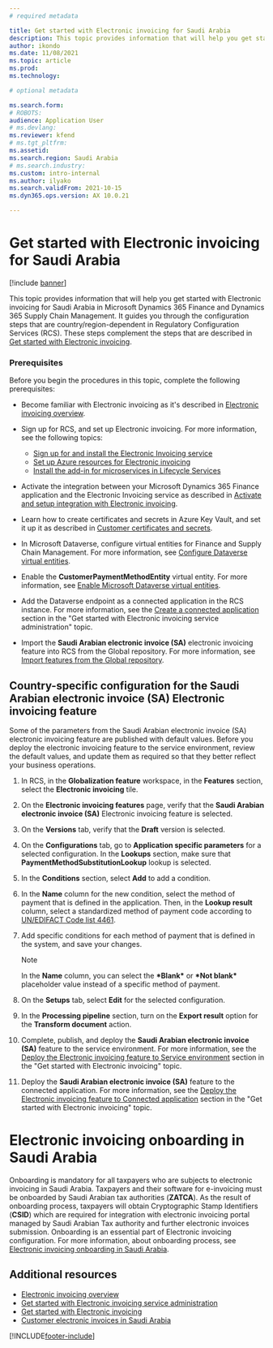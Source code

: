 ```yaml
---
# required metadata

title: Get started with Electronic invoicing for Saudi Arabia
description: This topic provides information that will help you get started with Electronic invoicing for Saudi Arabia.
author: ikondo
ms.date: 11/08/2021
ms.topic: article
ms.prod: 
ms.technology: 

# optional metadata

ms.search.form: 
# ROBOTS: 
audience: Application User
# ms.devlang: 
ms.reviewer: kfend
# ms.tgt_pltfrm: 
ms.assetid: 
ms.search.region: Saudi Arabia
# ms.search.industry: 
ms.custom: intro-internal
ms.author: ilyako
ms.search.validFrom: 2021-10-15
ms.dyn365.ops.version: AX 10.0.21

---
```


# Get started with Electronic invoicing for Saudi Arabia

[!include [banner](../includes/banner.md)]

This topic provides information that will help you get started with Electronic invoicing for Saudi Arabia in Microsoft Dynamics 365 Finance and Dynamics 365 Supply Chain Management. It guides you through the configuration steps that are country/region-dependent in Regulatory Configuration Services (RCS). These steps complement the steps that are described in [Get started with Electronic invoicing](e-invoicing-get-started.md).

### Prerequisites

Before you begin the procedures in this topic, complete the following prerequisites: 

- Become familiar with Electronic invoicing as it's described in [Electronic invoicing overview](e-invoicing-service-overview.md).
- Sign up for RCS, and set up Electronic invoicing. For more information, see the following topics:

    - [Sign up for and install the Electronic Invoicing service](e-invoicing-sign-up-install.md)
    - [Set up Azure resources for Electronic invoicing](e-invoicing-set-up-azure-resources.md)
    - [Install the add-in for microservices in Lifecycle Services](e-invoicing-install-add-in-microservices-lcs.md)
	
- Activate the integration between your Microsoft Dynamics 365 Finance application and the Electronic Invoicing service as described in [Activate and setup integration with Electronic invoicing](e-invoicing-activate-setup-integration.md).
- Learn how to create certificates and secrets in Azure Key Vault, and set it up it as described in [Customer certificates and secrets](e-invoicing-customer-certificates-secrets.md). 
- In Microsoft Dataverse, configure virtual entities for Finance and Supply Chain Management. For more information, see [Configure Dataverse virtual entities](../../fin-ops-core/dev-itpro/power-platform/admin-reference.md).
- Enable the **CustomerPaymentMethodEntity** virtual entity. For more information, see [Enable Microsoft Dataverse virtual entities](../../fin-ops-core/dev-itpro/power-platform/enable-virtual-entities.md).
- Add the Dataverse endpoint as a connected application in the RCS instance. For more information, see the [Create a connected application](e-invoicing-connected-applications.md) section in the "Get started with Electronic invoicing service administration" topic.
- Import the **Saudi Arabian electronic invoice (SA)** electronic invoicing feature into RCS from the Global repository. For more information, see [Import features from the Global repository](e-invoicing-import-feature-global-repository.md).

## Country-specific configuration for the Saudi Arabian electronic invoice (SA) Electronic invoicing feature

Some of the parameters from the Saudi Arabian electronic invoice (SA) electronic invoicing feature are published with default values. Before you deploy the electronic invoicing feature to the service environment, review the default values, and update them as required so that they better reflect your business operations.

1. In RCS, in the **Globalization feature** workspace, in the **Features** section, select the **Electronic invoicing** tile.
2. On the **Electronic invoicing features** page, verify that the **Saudi Arabian electronic invoice (SA)** Electronic invoicing feature is selected.
3. On the **Versions** tab, verify that the **Draft** version is selected.
4. On the **Configurations** tab, go to **Application specific parameters** for a selected configuration. In the **Lookups** section, make sure that **PaymentMethodSubstitutionLookup** lookup is selected.
5. In the **Conditions** section, select **Add** to add a condition.
6. In the **Name** column for the new condition, select the method of payment that is defined in the application. Then, in the **Lookup result** column, select a standardized method of payment code according to [UN/EDIFACT Code list 4461](https://unece.org/fileadmin/DAM/trade/untdid/d16b/tred/tred4461.htm).
7. Add specific conditions for each method of payment that is defined in the system, and save your changes.

    > [!NOTE]
    > In the **Name** column, you can select the **&#42;Blank&#42;** or **&#42;Not blank&#42;** placeholder value instead of a specific method of payment.

8. On the **Setups** tab, select **Edit** for the selected configuration. 
9. In the **Processing pipeline** section, turn on the **Export result** option for the **Transform document** action.
10. Complete, publish, and deploy the **Saudi Arabian electronic invoice (SA)** feature to the service environment. For more information, see the [Deploy the Electronic invoicing feature to Service environment](e-invoicing-get-started.md#deploy-the-electronic-invoicing-feature-to-service-environment) section in the "Get started with Electronic invoicing" topic.
11. Deploy the **Saudi Arabian electronic invoice (SA)** feature to the connected application. For more information, see the [Deploy the Electronic invoicing feature to Connected application](e-invoicing-get-started.md#deploy-the-electronic-invoicing-feature-to-connected-application) section in the "Get started with Electronic invoicing" topic.

# Electronic invoicing onboarding in Saudi Arabia
Onboarding is mandatory for all taxpayers who are subjects to electronic invoicing in Saudi Arabia. Taxpayers and their software for e-invoicing must be onboarded by Saudi Arabian tax authorities (**ZATCA**). As the result of onboarding process, taxpayers will obtain Cryptographic Stamp Identifiers (**CSID**) which are required for integration with electronic invoicing portal managed by Saudi Arabian Tax authority and further electronic invoices submission.
Onboarding is an essential part of Electronic invoicing configuration. For more information, about onboarding process, see [Electronic invoicing onboarding in Saudi Arabia](e-invoicing-sa-onboarding.md).

## Additional resources

- [Electronic invoicing overview](e-invoicing-service-overview.md)
- [Get started with Electronic invoicing service administration](e-invoicing-get-started-service-administration.md)
- [Get started with Electronic invoicing](e-invoicing-get-started.md)
- [Customer electronic invoices in Saudi Arabia](emea-sau-e-invoices.md)

[!INCLUDE[footer-include](../../includes/footer-banner.md)]
